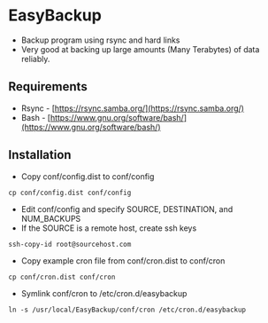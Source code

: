 # EasyBackup
* Backup program using rsync and hard links
* Very good at backing up large amounts (Many Terabytes) of data reliably.

## Requirements
* Rsync - [https://rsync.samba.org/](https://rsync.samba.org/)
* Bash - [https://www.gnu.org/software/bash/](https://www.gnu.org/software/bash/)

## Installation
* Copy conf/config.dist to conf/config
```
cp conf/config.dist conf/config
```
* Edit conf/config and specify SOURCE, DESTINATION, and NUM_BACKUPS
* If the SOURCE is a remote host, create ssh keys 
```
ssh-copy-id root@sourcehost.com
```
* Copy example cron file from conf/cron.dist to conf/cron
```
cp conf/cron.dist conf/cron
```
* Symlink conf/cron to /etc/cron.d/easybackup
```
ln -s /usr/local/EasyBackup/conf/cron /etc/cron.d/easybackup
```

